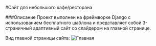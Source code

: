 #Сайт для небольшого кафе/ресторана

###Описание
Проект выполнен на фреймворке Django с использованием бесплатного шаблона и представляет собой 3-страничный адаптивный сайт со слайдером на главной странице.

Вид главной страницы сайта:
![Главная](https://github.com/user-attachments/assets/b08d4b89-92fc-45b7-b5a4-92adc8f232bc)
